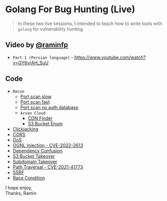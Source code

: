 ﻿# Golang For Bug Hunting (Live)
 
 > In these two live sessions, I intended to teach how to write tools with `golang` for vulnerability hunting.
 
  ## Video by [@raminfp](https://github.com/raminfp)
- `Part 1 (Persian language)` - https://www.youtube.com/watch?v=GY6vrAH_SuU

 ## Code
 
- `Recon`
  - [Port scan slow](https://github.com/ravro-ir/golang_bug_hunting/tree/main/recon/portscan)
  - [Port scan fast](https://github.com/ravro-ir/golang_bug_hunting/tree/main/recon/portscanfast)
  - [Port scan no auth database](https://github.com/ravro-ir/golang_bug_hunting/tree/main/recon/portscannoauthdb)
  - `Arvan Cloud`
    - [CDN Finder](https://github.com/ravro-ir/golang_bug_hunting/tree/main/recon/arvan/cdn_finder)
    - [S3 Bucket Enum](https://github.com/ravro-ir/golang_bug_hunting/tree/main/recon/arvan/s3_bucket_enum)
- [Clickjacking](https://github.com/ravro-ir/golang_bug_hunting/tree/main/clickjacking)
- [CORS](https://github.com/ravro-ir/golang_bug_hunting/tree/main/cors)
- [DoS](https://github.com/ravro-ir/golang_bug_hunting/tree/main/dos)
- [OGNL Injection - CVE-2022-2613](https://github.com/ravro-ir/golang_bug_hunting/tree/main/ognl_injection)
- [Dependency Confusion](https://github.com/ravro-ir/golang_bug_hunting)
- [S3 Bucket Takeover](https://github.com/ravro-ir/golang_bug_hunting/tree/main/s3bucket_takeover)
- [Subdomain Takeover](https://github.com/ravro-ir/golang_bug_hunting/tree/main/subdomain_takeover)
- [Path Traversal - CVE-2021-41773](https://github.com/ravro-ir/golang_bug_hunting/tree/main/path_traversal)
- [SSRF](https://github.com/ravro-ir/golang_bug_hunting/tree/main/ssrf)
- [Race Condition](https://github.com/ravro-ir/golang_bug_hunting/tree/main/race_condition)


I hope enjoy, <br />
Thanks, Ramin
